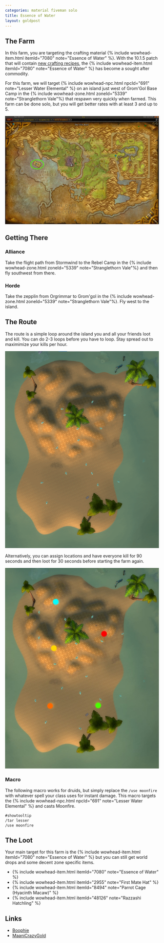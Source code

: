 ```yaml
---
categories: material fiveman solo
title: Essence of Water
layout: goldpost
---
```


## The Farm
In this farm, you are targeting the crafting material {% include wowhead-item.html itemId="7080" note="Essence of Water" %}. With the 10.1.5 patch that will contain [new crafting recipes](https://www.wowhead.com/news/naxxramas-returning-content-in-patch-10-1-5-ptr-ancient-recipes-new-mount-332939), the {% include wowhead-item.html itemId="7080" note="Essence of Water" %} has become a sought after commodity.  

For this farm, we will target {% include wowhead-npc.html npcId="691" note="Lesser Water Elemental" %} on an island just west of Grom'Gol Base Camp in the {% include wowhead-zone.html zoneId="5339" note="Stranglethorn Vale"%} that respawn very quickly when farmed.  This farm can be done solo, but you will get better rates with at least 3 and up to 5.

<img src="/assets/essence-of-water-location.jpg">

## Getting There

### Alliance
Take the flight path from Stormwind to the Rebel Camp in the {% include wowhead-zone.html zoneId="5339" note="Stranglethorn Vale"%}  and then fly southwest from there.

### Horde
Take the zepplin from Orgrimmar to Grom'gol in the {% include wowhead-zone.html zoneId="5339" note="Stranglethorn Vale"%}. Fly west to the island.

## The Route
The route is a simple loop around the island you and all your friends loot and kill. You can do 2-3 loops before you have to loop.  Stay spread out to maximimize your kills per hour.

<img src="/assets/essence-of-water-route.gif">

Alternatively, you can assign locations and have everyone kill for 90 seconds and then loot for 30 seconds before starting the farm again.  

<img src="/assets/essence-of-water-markers.jpg">

### Macro
The following macro works for druids, but simply replace the `/use moonfire` with whatever spell your class uses for instant damage. This macro targets the {% include wowhead-npc.html npcId="691" note="Lesser Water Elemental" %} and casts Moonfire.  

```
#showtooltip
/tar lesser
/use moonfire
```

## The Loot
Your main target for this farm is the {% include wowhead-item.html itemId="7080" note="Essence of Water" %} but you can still get world drops and some decent zone specific items.

- {% include wowhead-item.html itemId="7080" note="Essence of Water" %}
- {% include wowhead-item.html itemId="2955" note="First Mate Hat" %}
- {% include wowhead-item.html itemId="8494" note="Parrot Cage (Hyacinth Macaw)" %}
- {% include wowhead-item.html itemId="48126" note="Razzashi Hatchling" %}

## Links
- [Boophie](https://www.youtube.com/watch?v=YW2Vj6B-cdM)
- [MaaniCrazyGold](https://www.youtube.com/watch?v=M_ZSyN_iewk)